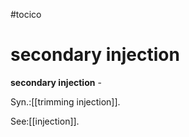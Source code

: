 #tocico

# secondary injection

<b>secondary injection</b> - 


Syn.:[[trimming injection]].



See:[[injection]].
